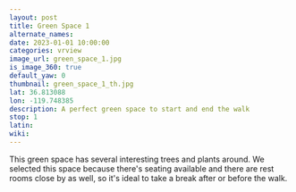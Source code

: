 ```yaml
---
layout: post
title: Green Space 1
alternate_names:
date: 2023-01-01 10:00:00
categories: vrview
image_url: green_space_1.jpg
is_image_360: true
default_yaw: 0
thumbnail: green_space_1_th.jpg
lat: 36.813088
lon: -119.748385
description: A perfect green space to start and end the walk
stop: 1
latin:
wiki:
---
```

This green space has several interesting trees and plants around. We selected this space because there's seating available and there are rest rooms close by as well, so it's ideal to take a break after or before the walk.
